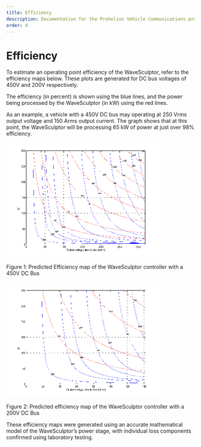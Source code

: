 ```yaml
---
title: Efficiency
description: Documentation for the Prohelion Vehicle Communications protocol
order: 4
---
```


# Efficiency

To estimate an operating point efficiency of the WaveSculptor, refer to the efficiency maps below.  These plots are generated for DC bus voltages of 450V and 200V respectively.

The efficiency (in percent) is shown using the blue lines, and the power being processed by the WaveSculptor (in kW) using the red lines.  

As an example, a vehicle with a 450V DC bus may operating at 250 Vrms output voltage and 150 Arms output current.  The graph shows that at this point, the WaveSculptor will be processing 65 kW of power at just over 98% efficiency.

![Figure 1: Predicted Efficiency map of the WaveSculptor controller with a 450V DC Bus](images/figure1.png)

Figure 1: Predicted Efficiency map of the WaveSculptor controller with a 450V DC Bus

![Figure 2: Predicted efficiency map of the WaveSculptor controller with a 200V DC Bus](images/figure2.png)

Figure 2: Predicted efficiency map of the WaveSculptor controller with a 200V DC Bus

These efficiency maps were generated using an accurate mathematical model of the WaveSculptor’s power stage, with individual loss components confirmed using laboratory testing.